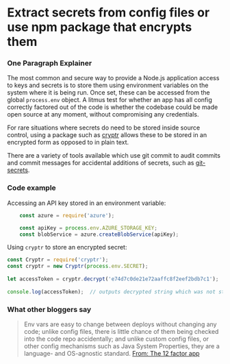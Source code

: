 # Extract secrets from config files or use npm package that encrypts them

### One Paragraph Explainer

The most common and secure way to provide a Node.js application access to keys and secrets is to store them using environment variables on the system where it is being run. Once set, these can be accessed from the global `process.env` object.
A litmus test for whether an app has all config correctly factored out of the code is whether the codebase could be made open source at any moment, without compromising any credentials.

For rare situations where secrets do need to be stored inside source control, using a package such as [cryptr](https://www.npmjs.com/package/cryptr) allows these to be stored in an encrypted form as opposed to in plain text.

There are a variety of tools available which use git commit to audit commits and commit messages for accidental additions of secrets, such as [git-secrets](https://github.com/awslabs/git-secrets).

### Code example

Accessing an API key stored in an environment variable:

```javascript
    const azure = require('azure');

    const apiKey = process.env.AZURE_STORAGE_KEY;
    const blobService = azure.createBlobService(apiKey);
```

Using `cryptr` to store an encrypted secret:

```javascript
const Cryptr = require('cryptr');
const cryptr = new Cryptr(process.env.SECRET);
 
let accessToken = cryptr.decrypt('e74d7c0de21e72aaffc8f2eef2bdb7c1');
 
console.log(accessToken);  // outputs decrypted string which was not stored in source control
```

### What other bloggers say

> Env vars are easy to change between deploys without changing any code; unlike config files, there is little chance of them being checked into the code repo accidentally; and unlike custom config files, or other config mechanisms such as Java System Properties, they are a language- and OS-agnostic standard. [From: The 12 factor app](https://12factor.net/config)
